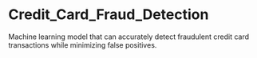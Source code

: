 # Credit_Card_Fraud_Detection
Machine learning model that can accurately detect fraudulent credit card transactions while minimizing false positives.
